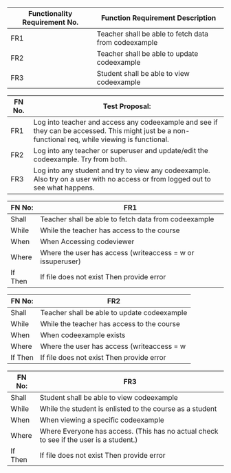 | Functionality Requirement No. | Function Requirement Description |
| --- | --- |
| FR1 | Teacher shall be able to fetch data from codeexample |
| FR2 | Teacher shall be able to update codeexample |
| FR3 | Student shall be able to view codeexample |

| FN No. | Test Proposal: |
| --- | --- |
| FR1 | Log into teacher and access any codeexample and see if they can be accessed. This might just be a non-functional req, while viewing is functional. |
| FR2 | Log into any teacher or superuser and update/edit the codeexample. Try from both. |
| FR3 | Log into any student and try to view any codeexample. Also try on a user with no access or from logged out to see what happens. |

| FN No: | FR1 |
| --- | --- |
| Shall | Teacher shall be able to fetch data from codeexample |
| While | While the teacher has access to the course |
| When | When Accessing codeviewer |
| Where | Where the user has access (writeaccess = w or issuperuser) |
| If Then | If file does not exist Then provide error |

| FN No: | FR2 |
| --- | --- |
| Shall | Teacher shall be able to update codeexample |
| While | While the teacher has access to the course |
| When | When codeexample exists |
| Where | Where the user has access (writeaccess = w || issuperuser) |
| If Then | If file does not exist Then provide error |

| FN No: | FR3 |
| --- | --- |
| Shall | Student shall be able to view codeexample |
| While | While the student is enlisted to the course as a student |
| When | When viewing a specific codeexample |
| Where | Where Everyone has access. (This has no actual check to see if the user is a student.) |
| If Then | If file does not exist Then provide error |